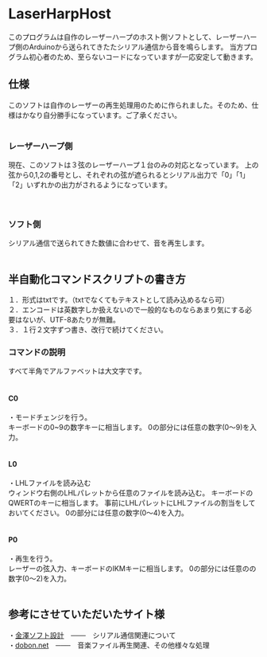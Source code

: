 # LaserHarpHost
このプログラムは自作のレーザーハープのホスト側ソフトとして、レーザーハープ側のArduinoから送られてきたたシリアル通信から音を鳴らします。
当方プログラム初心者のため、至らないコードになっていますが一応安定して動きます。

## 仕様
このソフトは自作のレーザーの再生処理用のために作られました。そのため、仕様はかなり自分勝手になっています。ご了承ください。</br>
</br>
### レーザーハープ側
現在、このソフトは３弦のレーザーハープ１台のみの対応となっています。
上の弦から0,1,2の番号とし、それぞれの弦が遮られるとシリアル出力で「0」「1」「2」いずれかの出力がされるようになっています。</br>
</br></br>
### ソフト側
シリアル通信で送られてきた数値に合わせて、音を再生します。</br>
</br>
## 半自動化コマンドスクリプトの書き方

１．形式はtxtです。（txtでなくてもテキストとして読み込めるなら可）</br>
２．エンコードは英数字しか扱えないので一般的なものならあまり気にする必要はないが、UTF-8あたりが無難。</br>
３．１行２文字ずつ書き、改行で続けてください。</br>

### コマンドの説明
すべて半角でアルファベットは大文字です。</br>
</br>
#### C0
・モードチェンジを行う。</br>
キーボードの0~9の数字キーに相当します。
0の部分には任意の数字(0～9)を入力。</br>
</br>
#### L0
・LHLファイルを読み込む</br>
ウィンドウ右側のLHLパレットから任意のファイルを読み込む。
キーボードのQWERTのキーに相当します。
事前にLHLパレットにLHLファイルの割当をしておいてください。
0の部分には任意の数字(0～4)を入力。</br>
</br>
#### P0
・再生を行う。</br>
レーザーの弦入力、キーボードのIKMキーに相当します。
0の部分には任意のの数字(0～2)を入力。</br>
</br>

## 参考にさせていただいたサイト様
・<a href="https://kana-soft.com/index.htm">金澤ソフト設計</a>　───　シリアル通信関連について </br>
・<a href="https://dobon.net/">dobon.net</a>　───　音楽ファイル再生関連、その他様々な処理 </br>

